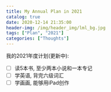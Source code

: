 ```yaml
---
title: My Annual Plan in 2021
catalog: true
date: 2020-12-14 21:35:00
header-img: /img/header_img/lml_bg.jpg
tags: ["Plan", "2021"]
categories: ["Thoughts"]
---
```


我的2021年度计划(更新中):

- [ ] 读5本书, 至少两本小说和一本专记
- [ ] 学英语, 背完六级词汇
- [ ] 学画画, 能够用iPad创作
